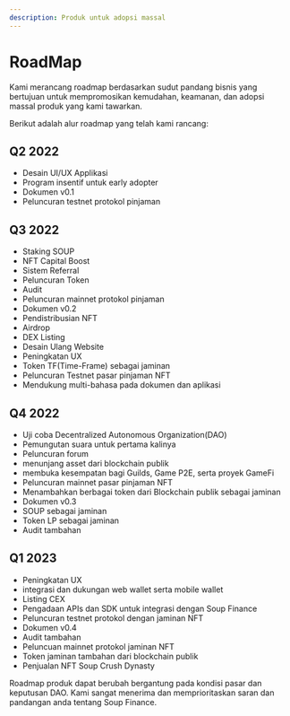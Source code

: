 ```yaml
---
description: Produk untuk adopsi massal
---
```


# RoadMap

Kami merancang roadmap berdasarkan sudut pandang bisnis yang bertujuan untuk mempromosikan kemudahan, keamanan, dan adopsi massal produk yang kami tawarkan.

Berikut adalah alur roadmap yang telah kami rancang:

## Q2 2022

* Desain UI/UX Applikasi
* Program insentif untuk early adopter
* Dokumen v0.1
* Peluncuran testnet protokol pinjaman

## Q3 2022

* Staking SOUP
* NFT Capital Boost
* Sistem Referral
* Peluncuran Token
* Audit
* Peluncuran mainnet protokol pinjaman
* Dokumen v0.2
* Pendistribusian NFT
* Airdrop
* DEX Listing
* Desain Ulang Website
* Peningkatan UX
* Token TF(Time-Frame) sebagai jaminan
* Peluncuran Testnet pasar pinjaman NFT
* Mendukung multi-bahasa pada dokumen dan aplikasi

## Q4 2022

* Uji coba Decentralized Autonomous Organization(DAO)
* Pemungutan suara untuk pertama kalinya
* Peluncuran forum
* menunjang asset dari blockchain publik
* membuka kesempatan bagi Guilds, Game P2E, serta proyek GameFi
* Peluncuran mainnet pasar pinjaman NFT
* Menambahkan berbagai token dari Blockchain publik sebagai jaminan
* Dokumen v0.3
* SOUP sebagai jaminan
* Token LP sebagai jaminan
* Audit tambahan

## Q1 2023

* Peningkatan UX
* integrasi dan dukungan web wallet serta mobile wallet
* Listing CEX
* Pengadaan APIs dan SDK untuk integrasi dengan Soup Finance
* Peluncuran testnet protokol dengan jaminan NFT
* Dokumen v0.4
* Audit tambahan
* Peluncuan mainnet protokol jaminan NFT
* Token jaminan tambahan dari blockchain publik
* Penjualan NFT Soup Crush Dynasty

Roadmap produk dapat berubah bergantung pada kondisi pasar dan keputusan DAO. Kami sangat menerima dan memprioritaskan saran dan pandangan anda tentang Soup Finance.
